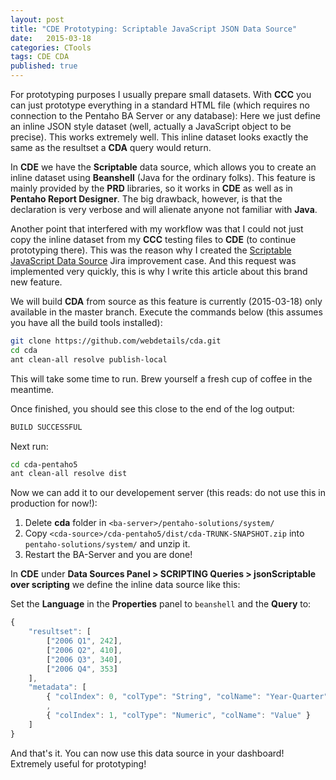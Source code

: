 ```yaml
---
layout: post
title: "CDE Prototyping: Scriptable JavaScript JSON Data Source"
date:   2015-03-18
categories: CTools
tags: CDE CDA
published: true
---
```



For prototyping purposes I usually prepare small datasets. With **CCC** you can just prototype everything in a standard HTML file (which requires no connection to the Pentaho BA Server or any database): Here we just define an inline JSON style dataset (well, actually a JavaScript object to be precise). This works extremely well. This inline dataset looks exactly the same as the resultset a **CDA** query would return.

In **CDE** we have the **Scriptable** data source, which allows you to create an inline dataset using **Beanshell** (Java for the ordinary folks). This feature is mainly provided by the **PRD** libraries, so it works in **CDE** as well as in **Pentaho Report Designer**. The big drawback, however, is that the declaration is very verbose and will alienate anyone not familiar with **Java**.

Another point that interfered with my workflow was that I could not just copy the inline dataset from my **CCC** testing files to **CDE** (to continue prototyping there). This was the reason why I created the [Scriptable JavaScript Data Source](http://jira.pentaho.com/browse/CDA-119) Jira improvement case. And this request was implemented very quickly, this is why I write this article about this brand new feature.

We will build **CDA** from source as this feature is currently (2015-03-18) only available in the master branch. Execute the commands below (this assumes you have all the build tools installed):

```bash
git clone https://github.com/webdetails/cda.git
cd cda 
ant clean-all resolve publish-local
```

This will take some time to run. Brew yourself a fresh cup of coffee in the meantime. 

Once finished, you should see this close to the end of the log output:

```bash
BUILD SUCCESSFUL
```

Next run:

```bash
cd cda-pentaho5
ant clean-all resolve dist
```

Now we can add it to our developement server (this reads: do not use this in production for now!):

1. Delete **cda** folder in `<ba-server>/pentaho-solutions/system/`
2. Copy `<cda-source>/cda-pentaho5/dist/cda-TRUNK-SNAPSHOT.zip` into `pentaho-solutions/system/` and unzip it.
3. Restart the BA-Server and you are done!

In **CDE** under **Data Sources Panel > SCRIPTING Queries > jsonScriptable over scripting** we define the inline data source like this:

Set the **Language** in the **Properties** panel to `beanshell` and the **Query** to:

```javascript
{
	"resultset": [
		["2006 Q1", 242],
		["2006 Q2", 410],
		["2006 Q3", 340],
		["2006 Q4", 353]
	],
	"metadata": [
		{ "colIndex": 0, "colType": "String", "colName": "Year-Quarter" }
		,
		{ "colIndex": 1, "colType": "Numeric", "colName": "Value" }
	]
}
```

And that's it. You can now use this data source in your dashboard! Extremely useful for prototyping!